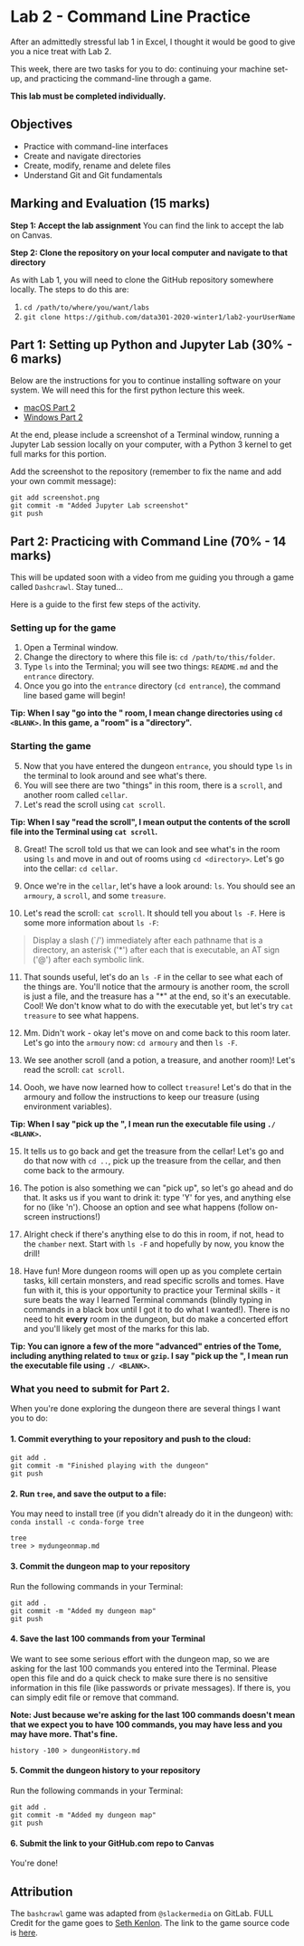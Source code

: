 # Lab 2 - Command Line Practice

After an admittedly stressful lab 1 in Excel, I thought it would be good to give you a nice treat with Lab 2. 

This week, there are two tasks for you to do: continuing your machine set-up, and practicing the command-line through a game. 

**This lab must be completed individually.**

## Objectives

- Practice with command-line interfaces
- Create and navigate directories
- Create, modify, rename and delete files
- Understand Git and Git fundamentals

## Marking and Evaluation (15 marks)

**Step 1: Accept the lab assignment**
You can find the link to accept the lab on Canvas.

**Step 2: Clone the repository on your local computer and navigate to that directory**

As with Lab 1, you will need to clone the GitHub repository somewhere locally.
The steps to do this are:

1. `cd /path/to/where/you/want/labs`
2. `git clone https://github.com/data301-2020-winter1/lab2-yourUserName`

## Part 1: Setting up Python and Jupyter Lab (30% - 6 marks)

Below are the instructions for you to continue installing software on your system. We will need this for the first python lecture this week.

- [macOS Part 2](install_ds_stack_mac_part2.md)
- [Windows Part 2](install_ds_stack_windows_part2.md)

At the end, please include a screenshot of a Terminal window, running a Jupyter Lab session locally on your computer, with a Python 3 kernel to get full marks for this portion.

Add the screenshot to the repository (remember to fix the name and add your own commit message):

```
git add screenshot.png
git commit -m "Added Jupyter Lab screenshot"
git push
```

## Part 2: Practicing with Command Line (70% - 14 marks)

This will be updated soon with a video from me guiding you through a game called `Dashcrawl`.
Stay tuned...

Here is a guide to the first few steps of the activity.

### Setting up for the game

1. Open a Terminal window.
2. Change the directory to where this file is: `cd /path/to/this/folder`.
3. Type `ls` into the Terminal; you will see two things: `README.md` and the `entrance` directory.
4. Once you go into the `entrance` directory (`cd entrance`), the command line based game will begin!

**Tip: When I say "go into the <BLANK>" room, I mean change directories using `cd <BLANK>`. In this game, a "room" is a "directory".**

### Starting the game

5. Now that you have entered the dungeon `entrance`, you should type `ls` in the terminal to look around and see what's there.
6. You will see there are two "things" in this room,  there is a `scroll`, and another room called `cellar`.
7. Let's read the scroll using `cat scroll`.

**Tip: When I say "read the scroll", I mean output the contents of the scroll file into the Terminal using `cat scroll`.**

8. Great! The scroll told us that we can look and see what's in the room using `ls` and move in and out of rooms using `cd <directory>`. Let's go into the cellar: `cd cellar`.

9. Once we're in the `cellar`, let's have a look around: `ls`. You should see an `armoury`, a `scroll`, and some `treasure`.

10. Let's read the scroll: `cat scroll`. It should tell you about `ls -F`. Here is some more information about `ls -F`:

> Display a slash (`/') immediately after each pathname that is a directory, an asterisk ('*') after each that is executable, an AT sign ('@') after each symbolic link. 

11. That sounds useful, let's do an `ls -F` in the cellar to see what each of the things are. You'll notice that the armoury is another room, the scroll is just a file, and the treasure has a "*" at the end, so it's an executable. Cool! We don't know what to do with the executable yet, but let's try `cat treasure` to see what happens.

12. Mm. Didn't work - okay let's move on and come back to this room later. Let's go into the `armoury` now: `cd armoury` and then `ls -F`.

13. We see another scroll (and a potion, a treasure, and another room)! Let's read the scroll: `cat scroll`.

14. Oooh, we have now learned how to collect `treasure`! Let's do that in the armoury and follow the instructions to keep our treasure (using environment variables).

**Tip: When I say "pick up the <BLANK>", I mean run the executable file using `./ <BLANK>`.**

15. It tells us to go back and get the treasure from the cellar! Let's go and do that now with `cd ..`, pick up the treasure from the cellar, and then come back to the armoury.

16. The potion is also something we can "pick up", so let's go ahead and do that. It asks us if you want to drink it: type 'Y' for yes, and anything else for no (like 'n'). Choose an option and see what happens (follow on-screen instructions!)

17. Alright check if there's anything else to do this in room, if not, head to the `chamber` next. Start with `ls -F` and hopefully by now, you know the drill!

18. Have fun! More dungeon rooms will open up as you complete certain tasks, kill certain monsters, and read specific scrolls and tomes. Have fun with it, this is your opportunity to practice your Terminal skills - it sure beats the way I learned Terminal commands (blindly typing in commands in a black box until I got it to do what I wanted!). There is no need to hit **every** room in the dungeon, but do make a concerted effort and you'll likely get most of the marks for this lab.

**Tip: You can ignore a few of the more "advanced" entries of the Tome, including anything related to `tmux` or `gzip`. I say "pick up the <BLANK>", I mean run the executable file using `./ <BLANK>`.**

### What you need to submit for Part 2.

When you're done exploring the dungeon there are several things I want you to do:

#### 1. Commit everything to your repository and push to the cloud:

```
git add .
git commit -m "Finished playing with the dungeon"
git push
```

#### 2. Run `tree`, and save the output to a file:

You may need to install tree (if you didn't already do it in the dungeon) with: `conda install -c conda-forge tree`

```
tree
tree > mydungeonmap.md
```

#### 3. Commit the dungeon map to your repository 

Run the following commands in your Terminal:

```
git add .
git commit -m "Added my dungeon map"
git push
```

#### 4. Save the last 100 commands from your Terminal

We want to see some serious effort with the dungeon map, so we are asking for the last 100 commands you entered into the Terminal.
Please open this file and do a quick check to make sure there is no sensitive information in this file (like passwords or private messages).
If there is, you can simply edit file or remove that command.

**Note: Just because we're asking for the last 100 commands doesn't mean that we expect you to have 100 commands, you may have less and you may have more. That's fine.**

```
history -100 > dungeonHistory.md
```
#### 5. Commit the dungeon history to your repository 

Run the following commands in your Terminal:

```
git add .
git commit -m "Added my dungeon map"
git push
```

#### 6. Submit the link to your GitHub.com repo to Canvas

You're done! 


## Attribution

The `bashcrawl` game was adapted from `@slackermedia` on GitLab.
FULL Credit for the game goes to [Seth Kenlon](http://slackermedia.info/about/).
The link to the game source code is [here](https://gitlab.com/slackermedia/bashcrawl).